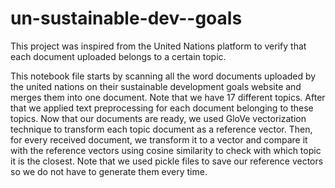 # un-sustainable-dev--goals
This project was inspired from the United Nations platform to verify that each document uploaded belongs to a certain topic.

This notebook file starts by scanning all the word documents uploaded by the united nations on their sustainable development goals website and merges them into one document.
Note that we have 17 different topics.
After that we applied text preprocessing for each document belonging to these topics. Now that our documents are ready, we used GloVe vectorization technique to transform each topic document as a reference vector.
Then, for every received document, we transform it to a vector and compare it with the reference vectors using cosine similarity to check with which topic it is the closest.
Note that we used pickle files to save our reference vectors so we do not have to generate them every time.
